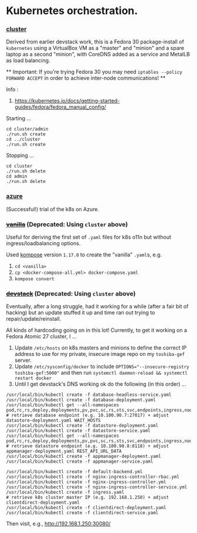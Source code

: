 # Kubernetes orchestration.

### [cluster](cluster)

Derived from earlier devstack work, this is a Fedora 30 package-install of `kubernetes` using a
VirtualBox VM as a "master" and "minion" and a spare laptop as a second "minion", with CoreDNS
added as a service and MetalLB as load balancing.

** Important: If you're trying Fedora 30 you may need `iptables --policy FORWARD ACCEPT` in
order to achieve inter-node communications! **

Info :

 1. https://kubernetes.io/docs/getting-started-guides/fedora/fedora_manual_config/

Starting ...

```
cd cluster/admin
./run.sh create
cd ../cluster
./run.sh create
```

Stopping ...

```
cd cluster
./run.sh delete
cd admin
./run.sh delete
```

### [azure](azure)

(Successful!) trial of the k8s on Azure.

### ~~[vanilla](vanilla)~~ (Deprecated: Using `cluster` above)

Useful for deriving the first set of `.yaml` files for k8s o11n but without ingress/loadbalancing
options.

Used [kompose](http://kompose.io/) version `1.17.0` to create the "vanilla" `.yaml`s, e.g.
 1. `cd <vanilla>`
 1. `cp <docker-compose-all.yml> docker-compose.yaml`
 1. `kompose convert`


### ~~[devstack](devstack)~~ (Deprecated: Using `cluster` above)

Eventually, after a long struggle, had it working for a while (after a fair bit of hacking) but
an update stuffed it up and time ran out trying to repair/update/reinstall.

All kinds of hardcoding going on in this lot! Currently, to get it working on a Fedora Atomic 27
cluster, I ...

 1. Update `/etc/hosts` on k8s masters and minions to define the correct IP address to use for my
    private, insecure image repo on my `toshiba-gef` server.
 1. Update `/etc/sysconfig/docker` to include `OPTIONS="--insecure-registry toshiba-gef:5000"` and
    then run `systemctl daemon-reload && systemctl restart docker`
 1. Until I get devstack's DNS working ok do the following (in this order)  ...

```
/usr/local/bin/kubectl create -f database-headless-service.yaml
/usr/local/bin/kubectl create -f database-deployment.yaml
/usr/local/bin/kubectl get --all-namespaces pod,rc,rs,deploy,deployments,pv,pvc,sc,rs,sts,svc,endpoints,ingress,node
# retrieve database endpoint (e.g. 10.100.90.7:27017) + adjust datastore-deployment.yaml WAIT_HOSTS
/usr/local/bin/kubectl create -f datastore-deployment.yaml
/usr/local/bin/kubectl create -f datastore-service.yaml
/usr/local/bin/kubectl get --all-namespaces pod,rc,rs,deploy,deployments,pv,pvc,sc,rs,sts,svc,endpoints,ingress,node
# retrieve datastore endpoint (e.g. 10.100.90.8:8118) + adjust appmanager-deployment.yaml REST_API_URL_DATA
/usr/local/bin/kubectl create -f appmanager-deployment.yaml
/usr/local/bin/kubectl create -f appmanager-service.yaml

/usr/local/bin/kubectl create -f default-backend.yml
/usr/local/bin/kubectl create -f nginx-ingress-controller-rbac.yml
/usr/local/bin/kubectl create -f nginx-ingress-controller.yml
/usr/local/bin/kubectl create -f nginx-ingress-controller-service.yml
/usr/local/bin/kubectl create -f ingress.yaml
# retrieve k8s cluster master IP (e.g. 192.168.1.250) + adjust clientdirect-deployment.yaml
/usr/local/bin/kubectl create -f clientdirect-deployment.yaml
/usr/local/bin/kubectl create -f clientdirect-service.yaml
```

Then visit, e.g., http://192.168.1.250:30080/
